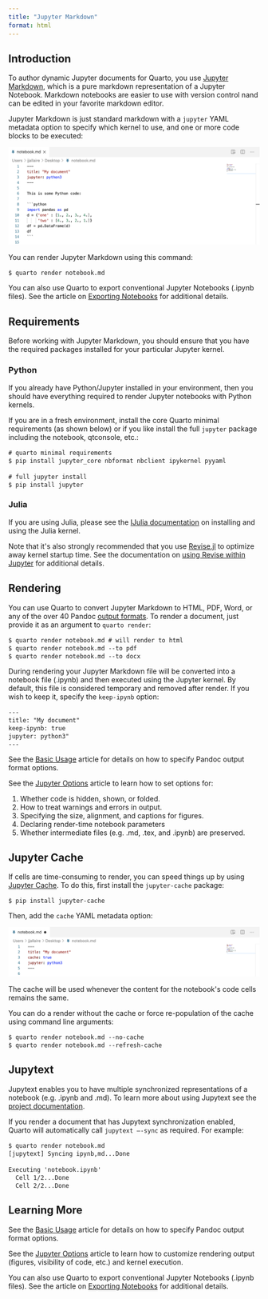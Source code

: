 ```yaml
---
title: "Jupyter Markdown"
format: html
---
```


## Introduction

To author dynamic Jupyter documents for Quarto, you use [Jupyter Markdown](https://jupytext.readthedocs.io/en/latest/formats.html#jupytext-markdown), which is a pure markdown representation of a Jupyter Notebook. Markdown notebooks are easier to use with version control nand can be edited in your favorite markdown editor.

Jupyter Markdown is just standard markdown with a `jupyter` YAML metadata option to specify which kernel to use, and one or more code blocks to be executed:

![](images/jupyter-md.png)

You can render Jupyter Markdown using this command:

``` {.bash}
$ quarto render notebook.md
```

You can also use Quarto to export conventional Jupyter Notebooks (.ipynb files). See the article on [Exporting Notebooks](exporting-notebooks.html) for additional details.

## Requirements

Before working with Jupyter Markdown, you should ensure that you have the required packages installed for your particular Jupyter kernel.

### Python

If you already have Python/Jupyter installed in your environment, then you should have everything required to render Jupyter notebooks with Python kernels.

If you are in a fresh environment, install the core Quarto minimal requirements (as shown below) or if you like install the full `jupyter` package including the notebook, qtconsole, etc.:

``` {.shell}
# quarto minimal requirements
$ pip install jupyter_core nbformat nbclient ipykernel pyyaml

# full jupyter install
$ pip install jupyter
```

### Julia

If you are using Julia, please see the [IJulia documentation](https://github.com/JuliaLang/IJulia.jl) on installing and using the Julia kernel.

Note that it's also strongly recommended that you use [Revise.jl](https://timholy.github.io/Revise.jl/stable/) to optimize away kernel startup time. See the documentation on [using Revise within Jupyter](https://timholy.github.io/Revise.jl/stable/config/#Using-Revise-automatically-within-Jupyter/IJulia-1) for additional details.

## Rendering

You can use Quarto to convert Jupyter Markdown to HTML, PDF, Word, or any of the over 40 Pandoc [output formats](https://pandoc.org/). To render a document, just provide it as an argument to `quarto render`:

``` {.bash}
$ quarto render notebook.md # will render to html
$ quarto render notebook.md --to pdf
$ quarto render notebook.md --to docx
```

During rendering your Jupyter Markdown file will be converted into a notebook file (.ipynb) and then executed using the Jupyter kernel. By default, this file is considered temporary and removed after render. If you wish to keep it, specify the `keep-ipynb` option:

``` {.yaml}
---
title: "My document"
keep-ipynb: true
jupyter: python3"
---
```

See the [Basic Usage](basic-usage.html) article for details on how to specify Pandoc output format options.

See the [Jupyter Options](jupyter-options.html) article to learn how to set options for:

1.  Whether code is hidden, shown, or folded.
2.  How to treat warnings and errors in output.
3.  Specifying the size, alignment, and captions for figures.
4.  Declaring render-time notebook parameters
5.  Whether intermediate files (e.g. .md, .tex, and .ipynb) are preserved.

## Jupyter Cache

If cells are time-consuming to render, you can speed things up by using [Jupyter Cache](https://jupyter-cache.readthedocs.io/en/latest/). To do this, first install the `jupyter-cache` package:

``` {.bash}
$ pip install jupyter-cache
```

Then, add the `cache` YAML metadata option:

![](images/jupyter-md-cache.png)

The cache will be used whenever the content for the notebook's code cells remains the same.

You can do a render without the cache or force re-population of the cache using command line arguments:

``` {.bash}
$ quarto render notebook.md --no-cache
$ quarto render notebook.md --refresh-cache
```

## Jupytext

Jupytext enables you to have multiple synchronized representations of a notebook (e.g. .ipynb and .md). To learn more about using Jupytext see the [project documentation](https://jupytext.readthedocs.io/en/latest/install.html).

If you render a document that has Jupytext synchronization enabled, Quarto will automatically call `jupytext —-sync` as required. For example:

``` {.bash}
$ quarto render notebook.md
[jupytext] Syncing ipynb,md...Done

Executing 'notebook.ipynb'
  Cell 1/2...Done
  Cell 2/2...Done
```

## Learning More

See the [Basic Usage](basic-usage.html) article for details on how to specify Pandoc output format options.

See the [Jupyter Options](jupyter-options.html) article to learn how to customize rendering output (figures, visibility of code, etc.) and kernel execution.

You can also use Quarto to export conventional Jupyter Notebooks (.ipynb files). See the article on [Exporting Notebooks](exporting-notebooks.html) for additional details.
